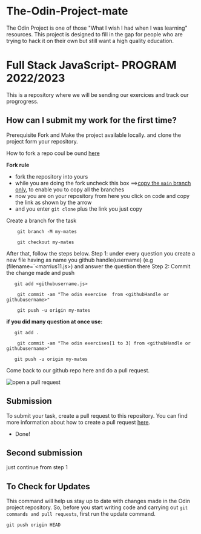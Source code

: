 # The-Odin-Project-mate
 The Odin Project is one of those "What I wish I had when I was learning" resources.
This project is designed to fill in the gap for people who are trying to hack it on their own but still want a high quality education.

#  Full Stack JavaScript- PROGRAM 2022/2023 

This is a repository where we will be sending our exercices and track our progrogress.

## How can I submit my work for the first time?

Prerequisite Fork and Make the project available locally. and clone the project form your repository.

How to fork a repo coul be ound [here]()

**Fork rule**

  - fork the repository into yours
  - while you are doing the fork uncheck this box ==>[copy the `main` branch only](#), to enable you to copy all the branches
  - now you are on your repository from here you click on code and copy the link as shown by the arrow
  - and you enter `git clone` plus the link you just copy 

Create a branch for the task

```
    git branch -M my-mates

    git checkout my-mates
```

After that, follow the steps below.
Step 1: under every question you create a new file having as name you github handle(username) (e.g (filename=`<marrius11.js>) and answer the question there
Step 2: Commit the change made and push

```
   git add <githubusername.js> 
   
    git commit -am "The odin exercise  from <githubHandle or githubusername>"

    git push -u origin my-mates
```

**if you did many question at once use:**

```
   git add .
   
    git commit -am "The odin exercises[1 to 3] from <githubHandle or githubusername>"

   git push -u origin my-mates
```

Come back to our github repo here and do a pull request.

![open a pull request](https://i0.wp.com/user-images.githubusercontent.com/3477155/52671177-5d0e0100-2ee8-11e9-8645-bdd923b7d93b.gif?resize=1024%2C512&ssl=1)

## Submission

To submit your task, create a pull request to this repository. You can find more information about how to create a pull request [here](https://docs.github.com/en/github/collaborating-with-issues-and-pull-requests/creating-a-pull-request).

- Done!

## Second submission
 
 just continue from step 1

## To Check for Updates

This command will help  us stay up to date with changes made in the Odin project repository.
So, before you start writing code and carrying out `git commands and pull requests`, first run the update command.

```
git push origin HEAD
```
